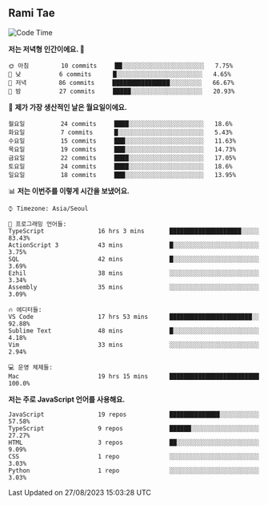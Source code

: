 ## Rami Tae

<!--START_SECTION:waka-->
![Code Time](http://img.shields.io/badge/Code%20Time-945%20hrs%2034%20mins-blue)

**저는 저녁형 인간이에요. 🦉** 

```text
🌞 아침         10 commits     ██░░░░░░░░░░░░░░░░░░░░░░░   7.75% 
🌆 낮　         6 commits      █░░░░░░░░░░░░░░░░░░░░░░░░   4.65% 
🌃 저녁         86 commits     ████████████████░░░░░░░░░   66.67% 
🌙 밤　         27 commits     █████░░░░░░░░░░░░░░░░░░░░   20.93%

```
📅 **제가 가장 생산적인 날은 월요일이에요.** 

```text
월요일          24 commits     ████░░░░░░░░░░░░░░░░░░░░░   18.6% 
화요일          7 commits      █░░░░░░░░░░░░░░░░░░░░░░░░   5.43% 
수요일          15 commits     ███░░░░░░░░░░░░░░░░░░░░░░   11.63% 
목요일          19 commits     ███░░░░░░░░░░░░░░░░░░░░░░   14.73% 
금요일          22 commits     ████░░░░░░░░░░░░░░░░░░░░░   17.05% 
토요일          24 commits     ████░░░░░░░░░░░░░░░░░░░░░   18.6% 
일요일          18 commits     ███░░░░░░░░░░░░░░░░░░░░░░   13.95%

```


📊 **저는 이번주를 이렇게 시간을 보냈어요.** 

```text
⌚︎ Timezone: Asia/Seoul

💬 프로그래밍 언어들: 
TypeScript               16 hrs 3 mins       ████████████████████░░░░░   83.43% 
ActionScript 3           43 mins             █░░░░░░░░░░░░░░░░░░░░░░░░   3.75% 
SQL                      42 mins             █░░░░░░░░░░░░░░░░░░░░░░░░   3.69% 
Ezhil                    38 mins             ░░░░░░░░░░░░░░░░░░░░░░░░░   3.34% 
Assembly                 35 mins             ░░░░░░░░░░░░░░░░░░░░░░░░░   3.09%

🔥 에디터들: 
VS Code                  17 hrs 53 mins      ███████████████████████░░   92.88% 
Sublime Text             48 mins             █░░░░░░░░░░░░░░░░░░░░░░░░   4.18% 
Vim                      33 mins             ░░░░░░░░░░░░░░░░░░░░░░░░░   2.94%

💻 운영 체제들: 
Mac                      19 hrs 15 mins      █████████████████████████   100.0%

```

**저는 주로 JavaScript 언어를 사용해요.** 

```text
JavaScript               19 repos            ██████████████░░░░░░░░░░░   57.58% 
TypeScript               9 repos             ██████░░░░░░░░░░░░░░░░░░░   27.27% 
HTML                     3 repos             ██░░░░░░░░░░░░░░░░░░░░░░░   9.09% 
CSS                      1 repo              ░░░░░░░░░░░░░░░░░░░░░░░░░   3.03% 
Python                   1 repo              ░░░░░░░░░░░░░░░░░░░░░░░░░   3.03%

```



 Last Updated on 27/08/2023 15:03:28 UTC
<!--END_SECTION:waka-->
